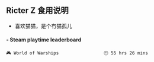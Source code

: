 ## Ricter Z 食用说明
- 喜欢猫猫，是个冇猫孤儿

<!-- steam-box start -->
#### - Steam playtime leaderboard
```text
🎮 World of Warships                 🕘 55 hrs 26 mins
```
<!-- Powered by https://github.com/YouEclipse/steam-box . -->
<!-- steam-box end -->
